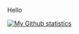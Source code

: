 Hello

[![My Github statistics](https://github-readme-stats.vercel.app/api?username=deajan&show_icons=true)](https://github.com/deajan)
